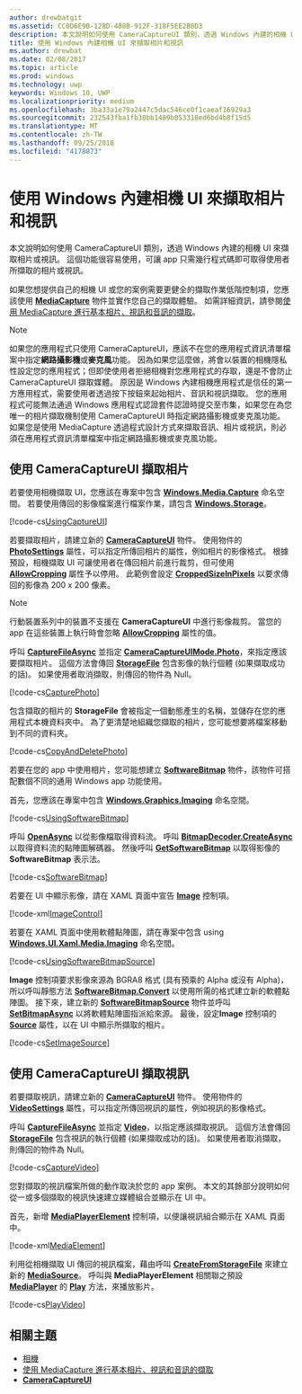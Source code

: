 ```yaml
---
author: drewbatgit
ms.assetid: CC0D6E9B-128D-488B-912F-318F5EE2B8D3
description: 本文說明如何使用 CameraCaptureUI 類別，透過 Windows 內建的相機 UI 來擷取相片或視訊。
title: 使用 Windows 內建相機 UI 來擷取相片和視訊
ms.author: drewbat
ms.date: 02/08/2017
ms.topic: article
ms.prod: windows
ms.technology: uwp
keywords: Windows 10, UWP
ms.localizationpriority: medium
ms.openlocfilehash: 3ba33a1e79a2447c5dac546ce0f1caeaf16929a3
ms.sourcegitcommit: 232543fba1fb30bb1489b053310ed6bd4b8f15d5
ms.translationtype: MT
ms.contentlocale: zh-TW
ms.lasthandoff: 09/25/2018
ms.locfileid: "4178873"
---
```

# <a name="capture-photos-and-video-with-windows-built-in-camera-ui"></a>使用 Windows 內建相機 UI 來擷取相片和視訊



本文說明如何使用 CameraCaptureUI 類別，透過 Windows 內建的相機 UI 來擷取相片或視訊。 這個功能很容易使用，可讓 app 只需幾行程式碼即可取得使用者所擷取的相片或視訊。

如果您想提供自己的相機 UI 或您的案例需要更健全的擷取作業低階控制項，您應該使用 [**MediaCapture**](https://msdn.microsoft.com/library/windows/apps/br241124) 物件並實作您自己的擷取體驗。 如需詳細資訊，請參閱[使用 MediaCapture 進行基本相片、視訊和音訊的擷取](basic-photo-video-and-audio-capture-with-MediaCapture.md)。

> [!NOTE]
> 如果您的應用程式只使用 CameraCaptureUI，應該不在您的應用程式資訊清單檔案中指定**網路攝影機**或**麥克風**功能。 因為如果您這麼做，將會以裝置的相機隱私性設定您的應用程式；但即使使用者拒絕相機對您應用程式的存取，還是不會防止 CameraCaptureUI 擷取媒體。 原因是 Windows 內建相機應用程式是信任的第一方應用程式，需要使用者透過按下按鈕來起始相片、音訊和視訊擷取。 您的應用程式可能無法通過 Windows 應用程式認證套件認證時提交至市集，如果您在為您唯一的相片擷取機制使用 CameraCaptureUI 時指定網路攝影機或麥克風功能。
> 如果您是使用 MediaCapture 透過程式設計方式來擷取音訊、相片或視訊，則必須在應用程式資訊清單檔案中指定網路攝影機或麥克風功能。

## <a name="capture-a-photo-with-cameracaptureui"></a>使用 CameraCaptureUI 擷取相片

若要使用相機擷取 UI，您應該在專案中包含 [**Windows.Media.Capture**](https://msdn.microsoft.com/library/windows/apps/br226738) 命名空間。 若要使用傳回的影像檔案進行檔案作業，請包含 [**Windows.Storage**](https://msdn.microsoft.com/library/windows/apps/br227346)。

[!code-cs[UsingCaptureUI](./code/CameraCaptureUIWin10/cs/MainPage.xaml.cs#SnippetUsingCaptureUI)]

若要擷取相片，請建立新的 [**CameraCaptureUI**](https://msdn.microsoft.com/library/windows/apps/br241030) 物件。 使用物件的 [**PhotoSettings**](https://msdn.microsoft.com/library/windows/apps/br241058) 屬性，可以指定所傳回相片的屬性，例如相片的影像格式。 根據預設，相機擷取 UI 可讓使用者在傳回相片前進行裁剪，但可使用 [**AllowCropping**](https://msdn.microsoft.com/library/windows/apps/br241042) 屬性予以停用。 此範例會設定 [**CroppedSizeInPixels**](https://msdn.microsoft.com/library/windows/apps/br241044) 以要求傳回的影像為 200 x 200 像素。

> [!NOTE]
> 行動裝置系列中的裝置不支援在 **CameraCaptureUI** 中進行影像裁剪。 當您的 app 在這些裝置上執行時會忽略 [**AllowCropping**](https://msdn.microsoft.com/library/windows/apps/br241042) 屬性的值。

呼叫 [**CaptureFileAsync**](https://msdn.microsoft.com/library/windows/apps/br241057) 並指定 [**CameraCaptureUIMode.Photo**](https://msdn.microsoft.com/library/windows/apps/br241040)，來指定應該要擷取相片。 這個方法會傳回 [**StorageFile**](https://msdn.microsoft.com/library/windows/apps/br227171) 包含影像的執行個體 (如果擷取成功的話)。 如果使用者取消擷取，則傳回的物件為 Null。

[!code-cs[CapturePhoto](./code/CameraCaptureUIWin10/cs/MainPage.xaml.cs#SnippetCapturePhoto)]

包含擷取的相片的 **StorageFile** 會被指定一個動態產生的名稱，並儲存在您的應用程式本機資料夾中。 為了更清楚地組織您擷取的相片，您可能想要將檔案移動到不同的資料夾。

[!code-cs[CopyAndDeletePhoto](./code/CameraCaptureUIWin10/cs/MainPage.xaml.cs#SnippetCopyAndDeletePhoto)]

若要在您的 app 中使用相片，您可能想建立 [**SoftwareBitmap**](https://msdn.microsoft.com/library/windows/apps/dn887358) 物件，該物件可搭配數個不同的通用 Windows app 功能使用。

首先，您應該在專案中包含 [**Windows.Graphics.Imaging**](https://msdn.microsoft.com/library/windows/apps/br226400) 命名空間。

[!code-cs[UsingSoftwareBitmap](./code/CameraCaptureUIWin10/cs/MainPage.xaml.cs#SnippetUsingSoftwareBitmap)]

呼叫 [**OpenAsync**](https://msdn.microsoft.com/library/windows/apps/br227116) 以從影像檔取得資料流。 呼叫 [**BitmapDecoder.CreateAsync**](https://msdn.microsoft.com/library/windows/apps/br226182) 以取得資料流的點陣圖解碼器。 然後呼叫 [**GetSoftwareBitmap**](https://msdn.microsoft.com/library/windows/apps/dn887332) 以取得影像的 **SoftwareBitmap** 表示法。

[!code-cs[SoftwareBitmap](./code/CameraCaptureUIWin10/cs/MainPage.xaml.cs#SnippetSoftwareBitmap)]

若要在 UI 中顯示影像，請在 XAML 頁面中宣告 [**Image**](https://msdn.microsoft.com/library/windows/apps/br242752) 控制項。

[!code-xml[ImageControl](./code/CameraCaptureUIWin10/cs/MainPage.xaml#SnippetImageControl)]

若要在 XAML 頁面中使用軟體點陣圖，請在專案中包含 using [**Windows.UI.Xaml.Media.Imaging**](https://msdn.microsoft.com/library/windows/apps/br243258) 命名空間。

[!code-cs[UsingSoftwareBitmapSource](./code/CameraCaptureUIWin10/cs/MainPage.xaml.cs#SnippetUsingSoftwareBitmapSource)]

**Image** 控制項要求影像來源為 BGRA8 格式 (具有預乘的 Alpha 或沒有 Alpha)，所以呼叫靜態方法 [**SoftwareBitmap.Convert**](https://msdn.microsoft.com/library/windows/apps/dn887362) 以使用所需的格式建立新的軟體點陣圖。 接下來，建立新的 [**SoftwareBitmapSource**](https://msdn.microsoft.com/library/windows/apps/dn997854) 物件並呼叫 [**SetBitmapAsync**](https://msdn.microsoft.com/library/windows/apps/dn997856) 以將軟體點陣圖指派給來源。 最後，設定**Image** 控制項的 [**Source**](https://msdn.microsoft.com/library/windows/apps/br242760) 屬性，以在 UI 中顯示所擷取的相片。

[!code-cs[SetImageSource](./code/CameraCaptureUIWin10/cs/MainPage.xaml.cs#SnippetSetImageSource)]

## <a name="capture-a-video-with-cameracaptureui"></a>使用 CameraCaptureUI 擷取視訊

若要擷取視訊，請建立新的 [**CameraCaptureUI**](https://msdn.microsoft.com/library/windows/apps/br241030) 物件。 使用物件的 [**VideoSettings**](https://msdn.microsoft.com/library/windows/apps/br241059) 屬性，可以指定所傳回視訊的屬性，例如視訊的影像格式。

呼叫 [**CaptureFileAsync**](https://msdn.microsoft.com/library/windows/apps/br241057) 並指定 [**Video**](https://msdn.microsoft.com/library/windows/apps/br241059)，以指定應該擷取視訊。 這個方法會傳回 [**StorageFile**](https://msdn.microsoft.com/library/windows/apps/br227171) 包含視訊的執行個體 (如果擷取成功的話)。 如果使用者取消擷取，則傳回的物件為 Null。

[!code-cs[CaptureVideo](./code/CameraCaptureUIWin10/cs/MainPage.xaml.cs#SnippetCaptureVideo)]

您對擷取的視訊檔案所做的動作取決於您的 app 案例。 本文的其餘部分說明如何從一或多個擷取的視訊快速建立媒體組合並顯示在 UI 中。

首先，新增 [**MediaPlayerElement**](https://docs.microsoft.com/uwp/api/Windows.UI.Xaml.Controls.MediaPlayerElement) 控制項，以便讓視訊組合顯示在 XAML 頁面中。

[!code-xml[MediaElement](./code/CameraCaptureUIWin10/cs/MainPage.xaml#SnippetMediaElement)]


利用從相機擷取 UI 傳回的視訊檔案，藉由呼叫 [**CreateFromStorageFile**](https://docs.microsoft.com/uwp/api/windows.media.core.mediasource) 來建立新的 **[MediaSource](https://docs.microsoft.com/uwp/api/windows.media.core.mediasource.createfromstoragefile)**。 呼叫與 **MediaPlayerElement** 相關聯之預設 **[MediaPlayer](https://docs.microsoft.com/uwp/api/windows.media.playback.mediaplayer)** 的 **[Play](https://docs.microsoft.com/uwp/api/windows.media.playback.mediaplayer.Play)** 方法，來播放影片。

[!code-cs[PlayVideo](./code/CameraCaptureUIWin10/cs/MainPage.xaml.cs#SnippetPlayVideo)]
 

## <a name="related-topics"></a>相關主題

* [相機](camera.md)
* [使用 MediaCapture 進行基本相片、視訊和音訊的擷取](basic-photo-video-and-audio-capture-with-MediaCapture.md)
* [**CameraCaptureUI**](https://msdn.microsoft.com/library/windows/apps/br241030) 
 

 




